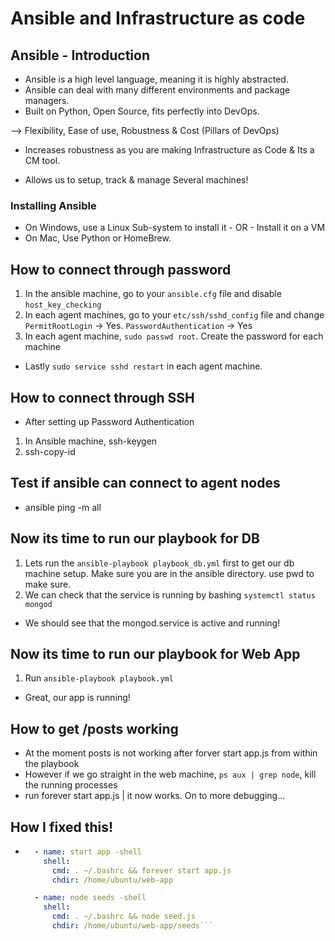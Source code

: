 # Ansible and Infrastructure as code

## Ansible - Introduction

- Ansible is a high level language, meaning it is highly abstracted. 
- Ansible can deal with many different environments and package managers.
- Built on Python, Open Source, fits perfectly into DevOps.

--> Flexibility, Ease of use, Robustness & Cost (Pillars of DevOps)

- Increases robustness as you are making Infrastructure as Code & Its a CM tool.

- Allows us to setup, track & manage Several machines!

### Installing Ansible

- On Windows, use a Linux Sub-system to install it - OR - Install it on a VM
- On Mac, Use Python or HomeBrew. 

## How to connect through password

1. In the ansible machine, go to your `ansible.cfg` file and disable `host_key_checking`
2. In each agent machines, go to your `etc/ssh/sshd_config` file and change `PermitRootLogin` -> Yes. `PasswordAuthentication` -> Yes
3. In each agent machine, `sudo passwd root`. Create the password for each machine

- Lastly `sudo service sshd restart` in each agent machine.

## How to connect through SSH

- After setting up Password Authentication

1. In Ansible machine, ssh-keygen
2. ssh-copy-id <Target Machine IP>

## Test if ansible can connect to agent nodes

- ansible ping -m all

## Now its time to run our playbook for DB

1. Lets run the `ansible-playbook playbook_db.yml` first to get our db machine setup. Make sure you are in the ansible directory. use pwd to make sure.
2. We can check that the service is running by bashing `systemctl status mongod`

- We should see that the mongod.service is active and running!

## Now its time to run our playbook for Web App

1. Run `ansible-playbook playbook.yml`

- Great, our app is running!

## How to get /posts working

- At the moment posts is not working after forver start app.js from within the playbook
- However if we go straight in the web machine, `ps aux | grep node`, kill the running processes
- run forever start app.js  |  it now works. On to more debugging...

## How I fixed this!

- ```yaml 
    - name: start app -shell
      shell:
        cmd: . ~/.bashrc && forever start app.js
        chdir: /home/ubuntu/web-app
  
    - name: node seeds -shell
      shell:
        cmd: . ~/.bashrc && node seed.js
        chdir: /home/ubuntu/web-app/seeds```
        